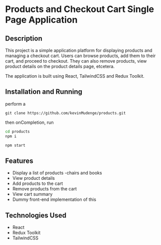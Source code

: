 # Products and Checkout Cart Single Page Application

## Description

This project is a simple application platform for displaying products and managing a checkout cart. Users can browse products, add them to their cart, and proceed to checkout. They can also remove products, view product details on the product details page, etcetera.

The application is built using React, TailwindCSS and Redux Toolkit.

## Installation and Running

perform a

```git
git clone https://github.com/kevinMudenge/products.git

```
then onCompletion, run

```bash | npm
cd products
npm i

npm start

```

## Features

- Display a list of products
    -chairs and books
- View product details
- Add products to the cart
- Remove products from the cart
- View cart summary
- Dummy front-end implementation of this

## Technologies Used

- React
- Redux Toolkit
- TailwindCSS
